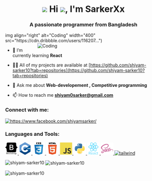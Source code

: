 <h1 align="center"><img src="https://camo.githubusercontent.com/beb64ff21c883e318e4f5db5231c2ba4175705bea1c9249e82a41ab375db4f75/68747470733a2f2f6d65646961322e67697068792e636f6d2f6d656469612f51737347456d706b79454f684243623765312f67697068792e6769663f6369643d656366303565343761306e336769316266716e74716d6f62386739616964316f796a327772336473336d67373030626c267269643d67697068792e676966">
Hi
 <img src="https://em-content.zobj.net/source/animated-noto-color-emoji/356/waving-hand_1f44b.gif">, I'm SarkerXx</h1>
<h3 align="center">A passionate programmer from Bangladesh</h3>img align="right" alt="Coding" width="400" src="https://cdn.dribbble.com/users/116207...")
<img align="right" alt="Coding" width="400" src="https://media0.giphy.com/media/qgQUggAC3Pfv687qPC/giphy.gif?cid=ecf05e47hkup0acca5dix6tnj69yba60fhh2c1idjivsgw5s&ep=v1_gifs_search&rid=giphy.gif&ct=g">

- 🌱 I’m currently learning **React**

- 👨‍💻 All of my projects are available at [https://github.com/shiyam-sarker10?tab=repositories](https://github.com/shiyam-sarker10?tab=repositories)

- 💬 Ask me about **Web-developement , Competitive programming**

- 📫 How to reach me **shiyam0sarker@gmail.com**

<h3 align="left">Connect with me:</h3>
<p align="left">
<a href="https://fb.com/https://www.facebook.com/shiyamsarker/" target="blank"><img align="center" src="https://raw.githubusercontent.com/rahuldkjain/github-profile-readme-generator/master/src/images/icons/Social/facebook.svg" alt="https://www.facebook.com/shiyamsarker/" height="30" width="40" /></a>
</p>

<h3 align="left">Languages and Tools:</h3>
<p align="left"> <a href="https://getbootstrap.com" target="_blank" rel="noreferrer"> <img src="https://raw.githubusercontent.com/devicons/devicon/master/icons/bootstrap/bootstrap-plain-wordmark.svg" alt="bootstrap" width="40" height="40"/> </a> <a href="https://www.w3schools.com/cpp/" target="_blank" rel="noreferrer"> <img src="https://raw.githubusercontent.com/devicons/devicon/master/icons/cplusplus/cplusplus-original.svg" alt="cplusplus" width="40" height="40"/> </a> <a href="https://www.w3schools.com/css/" target="_blank" rel="noreferrer"> <img src="https://raw.githubusercontent.com/devicons/devicon/master/icons/css3/css3-original-wordmark.svg" alt="css3" width="40" height="40"/> </a> <a href="https://www.w3.org/html/" target="_blank" rel="noreferrer"> <img src="https://raw.githubusercontent.com/devicons/devicon/master/icons/html5/html5-original-wordmark.svg" alt="html5" width="40" height="40"/> </a> <a href="https://developer.mozilla.org/en-US/docs/Web/JavaScript" target="_blank" rel="noreferrer"> <img src="https://raw.githubusercontent.com/devicons/devicon/master/icons/javascript/javascript-original.svg" alt="javascript" width="40" height="40"/> </a> <a href="https://www.python.org" target="_blank" rel="noreferrer"> <img src="https://raw.githubusercontent.com/devicons/devicon/master/icons/python/python-original.svg" alt="python" width="40" height="40"/> </a> <a href="https://reactjs.org/" target="_blank" rel="noreferrer"> <img src="https://raw.githubusercontent.com/devicons/devicon/master/icons/react/react-original-wordmark.svg" alt="react" width="40" height="40"/> </a> <a href="https://sass-lang.com" target="_blank" rel="noreferrer"> <img src="https://raw.githubusercontent.com/devicons/devicon/master/icons/sass/sass-original.svg" alt="sass" width="40" height="40"/> </a> <a href="https://tailwindcss.com/" target="_blank" rel="noreferrer"> <img src="https://www.vectorlogo.zone/logos/tailwindcss/tailwindcss-icon.svg" alt="tailwind" width="40" height="40"/> </a> </p>

<p><img align="left" src="https://github-readme-stats.vercel.app/api/top-langs?username=shiyam-sarker10&show_icons=true&locale=en&layout=compact" alt="shiyam-sarker10" /></p>

<p>&nbsp;<img align="center" src="https://github-readme-stats.vercel.app/api?username=shiyam-sarker10&show_icons=true&locale=en" alt="shiyam-sarker10" /></p>

<p><img align="center" src="https://github-readme-streak-stats.herokuapp.com/?user=shiyam-sarker10&" alt="shiyam-sarker10" /></p>
